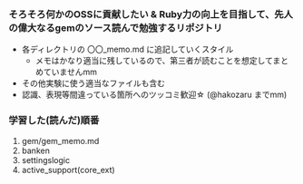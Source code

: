 ### そろそろ何かのOSSに貢献したい & Ruby力の向上を目指して、先人の偉大なるgemのソース読んで勉強するリポジトリ
- 各ディレクトリの 〇〇_memo.md に追記していくスタイル
  - メモはかなり適当に残しているので、第三者が読むことを想定してまとめていませんmm
- その他実験に使う適当なファイルも含む
- 認識、表現等間違っている箇所へのツッコミ歓迎☆ (@hakozaru までmm)

### 学習した(読んだ)順番
1. gem/gem_memo.md
1. banken
1. settingslogic
1. active_support(core_ext)
